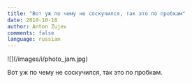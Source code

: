 ```yaml
---
title: "Вот уж по чему не соскучился, так это по пробкам"
date: 2010-10-18
author: Anton Zujev
comments: false
language: russian
---
```

<div class="fotorama" data-width="100%" data-allowfullscreen="native">
    ![](/images/i/photo_jam.jpg)
</div>

Вот уж по чему не соскучился, так это по пробкам.